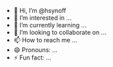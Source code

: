 - 👋 Hi, I’m @hsynoff
- 👀 I’m interested in ...
- 🌱 I’m currently learning ...
- 💞️ I’m looking to collaborate on ...
- 📫 How to reach me ...
- 😄 Pronouns: ...
- ⚡ Fun fact: ...

<!---
hsynoff/hsynoff is a ✨ special ✨ repository because its `README.md` (this file) appears on your GitHub profile.
You can click the Preview link to take a look at your changes.
--->
